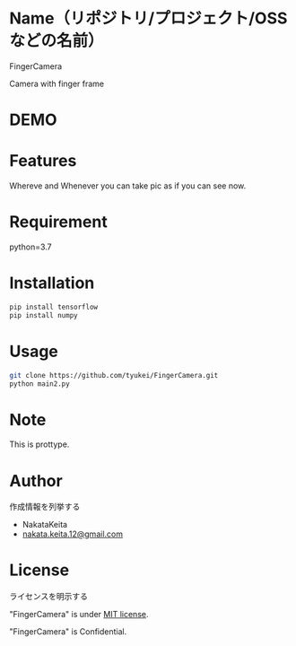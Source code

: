 # Name（リポジトリ/プロジェクト/OSSなどの名前）
 
FingerCamera

Camera with finger frame
 
# DEMO
 
 
# Features
 
Whereve and Whenever you can take pic as if you can see now.
 
# Requirement
 
python=3.7
 
# Installation
 
```bash
pip install tensorflow
pip install numpy
```
 
# Usage
 
 
```bash
git clone https://github.com/tyukei/FingerCamera.git
python main2.py
```
 
# Note
 
This is prottype. 
 
# Author
 
作成情報を列挙する
 
* NakataKeita
* nakata.keita.12@gmail.com
 
# License
ライセンスを明示する
 
"FingerCamera" is under [MIT license](https://en.wikipedia.org/wiki/MIT_License).
 
"FingerCamera" is Confidential.
